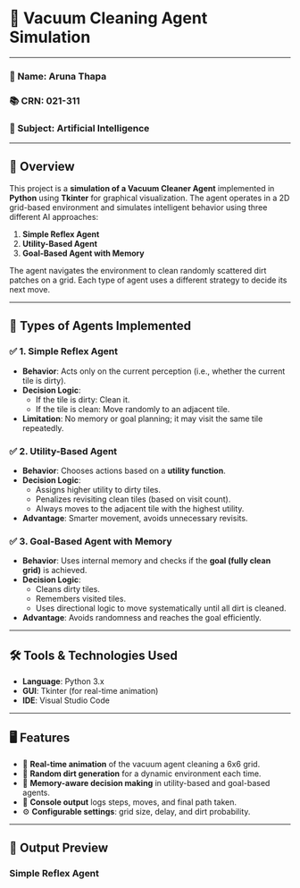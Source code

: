 # 🧹 Vacuum Cleaning Agent Simulation

---

### 👤 Name: Aruna Thapa  
### 📚 CRN: 021-311  
### 🧠 Subject: Artificial Intelligence  

---

## 📌 Overview

This project is a **simulation of a Vacuum Cleaner Agent** implemented in **Python** using **Tkinter** for graphical visualization. The agent operates in a 2D grid-based environment and simulates intelligent behavior using three different AI approaches:  

1. **Simple Reflex Agent**  
2. **Utility-Based Agent**  
3. **Goal-Based Agent with Memory**

The agent navigates the environment to clean randomly scattered dirt patches on a grid. Each type of agent uses a different strategy to decide its next move.

---

## 🤖 Types of Agents Implemented

### ✅ 1. Simple Reflex Agent
- **Behavior**: Acts only on the current perception (i.e., whether the current tile is dirty).
- **Decision Logic**:
  - If the tile is dirty: Clean it.
  - If the tile is clean: Move randomly to an adjacent tile.
- **Limitation**: No memory or goal planning; it may visit the same tile repeatedly.

### ✅ 2. Utility-Based Agent
- **Behavior**: Chooses actions based on a **utility function**.
- **Decision Logic**:
  - Assigns higher utility to dirty tiles.
  - Penalizes revisiting clean tiles (based on visit count).
  - Always moves to the adjacent tile with the highest utility.
- **Advantage**: Smarter movement, avoids unnecessary revisits.

### ✅ 3. Goal-Based Agent with Memory
- **Behavior**: Uses internal memory and checks if the **goal (fully clean grid)** is achieved.
- **Decision Logic**:
  - Cleans dirty tiles.
  - Remembers visited tiles.
  - Uses directional logic to move systematically until all dirt is cleaned.
- **Advantage**: Avoids randomness and reaches the goal efficiently.

---

## 🛠 Tools & Technologies Used

- **Language**: Python 3.x  
- **GUI**: Tkinter (for real-time animation)  
- **IDE**: Visual Studio Code  

---

## 🖥 Features

- 🧼 **Real-time animation** of the vacuum agent cleaning a 6x6 grid.  
- 🎲 **Random dirt generation** for a dynamic environment each time.  
- 🧠 **Memory-aware decision making** in utility-based and goal-based agents.  
- 🧾 **Console output** logs steps, moves, and final path taken.  
- ⚙️ **Configurable settings**: grid size, delay, and dirt probability.

---

## 📸 Output Preview

### Simple Reflex Agent


